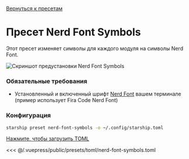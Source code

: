 [Вернуться к пресетам](./README.md#nerd-font-symbols)

# Пресет Nerd Font Symbols

Этот пресет изменяет символы для каждого модуля на символы Nerd Font.

![Скриншот предустановки Nerd Font Symbols](/presets/img/nerd-font-symbols.png)

### Обязательные требования

- Установленный и включенный шрифт [Nerd Font](https://www.nerdfonts.com/) вашем терминале (пример использует Fira Code Nerd Font)

### Конфигурация

```sh
starship preset nerd-font-symbols -o ~/.config/starship.toml
```

[Нажмите, чтобы загрузить TOML](/presets/toml/nerd-font-symbols.toml)

<<< @/.vuepress/public/presets/toml/nerd-font-symbols.toml
